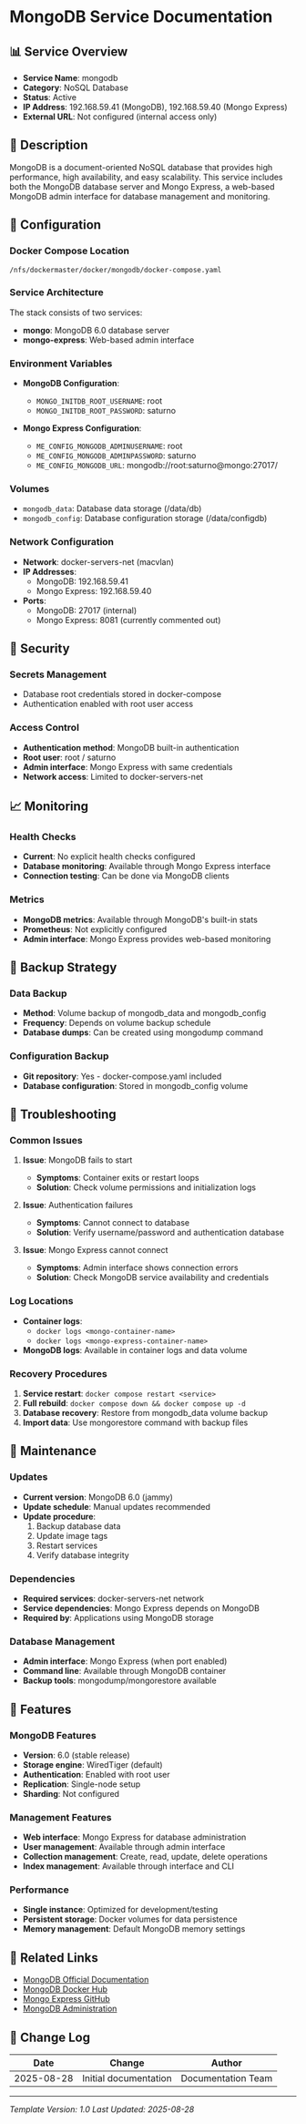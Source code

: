 # MongoDB Service Documentation

## 📊 Service Overview

- **Service Name**: mongodb
- **Category**: NoSQL Database
- **Status**: Active
- **IP Address**: 192.168.59.41 (MongoDB), 192.168.59.40 (Mongo Express)
- **External URL**: Not configured (internal access only)

## 🚀 Description

MongoDB is a document-oriented NoSQL database that provides high performance, high availability, and easy scalability. This service includes both the MongoDB database server and Mongo Express, a web-based MongoDB admin interface for database management and monitoring.

## 🔧 Configuration

### Docker Compose Location
```
/nfs/dockermaster/docker/mongodb/docker-compose.yaml
```

### Service Architecture
The stack consists of two services:
- **mongo**: MongoDB 6.0 database server
- **mongo-express**: Web-based admin interface

### Environment Variables
- **MongoDB Configuration**:
  - `MONGO_INITDB_ROOT_USERNAME`: root
  - `MONGO_INITDB_ROOT_PASSWORD`: saturno

- **Mongo Express Configuration**:
  - `ME_CONFIG_MONGODB_ADMINUSERNAME`: root
  - `ME_CONFIG_MONGODB_ADMINPASSWORD`: saturno
  - `ME_CONFIG_MONGODB_URL`: mongodb://root:saturno@mongo:27017/

### Volumes
- `mongodb_data`: Database data storage (/data/db)
- `mongodb_config`: Database configuration storage (/data/configdb)

### Network Configuration
- **Network**: docker-servers-net (macvlan)
- **IP Addresses**:
  - MongoDB: 192.168.59.41
  - Mongo Express: 192.168.59.40
- **Ports**:
  - MongoDB: 27017 (internal)
  - Mongo Express: 8081 (currently commented out)

## 🔐 Security

### Secrets Management
- Database root credentials stored in docker-compose
- Authentication enabled with root user access

### Access Control
- **Authentication method**: MongoDB built-in authentication
- **Root user**: root / saturno
- **Admin interface**: Mongo Express with same credentials
- **Network access**: Limited to docker-servers-net

## 📈 Monitoring

### Health Checks
- **Current**: No explicit health checks configured
- **Database monitoring**: Available through Mongo Express interface
- **Connection testing**: Can be done via MongoDB clients

### Metrics
- **MongoDB metrics**: Available through MongoDB's built-in stats
- **Prometheus**: Not explicitly configured
- **Admin interface**: Mongo Express provides web-based monitoring

## 🔄 Backup Strategy

### Data Backup
- **Method**: Volume backup of mongodb_data and mongodb_config
- **Frequency**: Depends on volume backup schedule
- **Database dumps**: Can be created using mongodump command

### Configuration Backup
- **Git repository**: Yes - docker-compose.yaml included
- **Database configuration**: Stored in mongodb_config volume

## 🚨 Troubleshooting

### Common Issues
1. **Issue**: MongoDB fails to start
   - **Symptoms**: Container exits or restart loops
   - **Solution**: Check volume permissions and initialization logs

2. **Issue**: Authentication failures
   - **Symptoms**: Cannot connect to database
   - **Solution**: Verify username/password and authentication database

3. **Issue**: Mongo Express cannot connect
   - **Symptoms**: Admin interface shows connection errors
   - **Solution**: Check MongoDB service availability and credentials

### Log Locations
- **Container logs**:
  - `docker logs <mongo-container-name>`
  - `docker logs <mongo-express-container-name>`
- **MongoDB logs**: Available in container logs and data volume

### Recovery Procedures
1. **Service restart**: `docker compose restart <service>`
2. **Full rebuild**: `docker compose down && docker compose up -d`
3. **Database recovery**: Restore from mongodb_data volume backup
4. **Import data**: Use mongorestore command with backup files

## 📝 Maintenance

### Updates
- **Current version**: MongoDB 6.0 (jammy)
- **Update schedule**: Manual updates recommended
- **Update procedure**:
  1. Backup database data
  2. Update image tags
  3. Restart services
  4. Verify database integrity

### Dependencies
- **Required services**: docker-servers-net network
- **Service dependencies**: Mongo Express depends on MongoDB
- **Required by**: Applications using MongoDB storage

### Database Management
- **Admin interface**: Mongo Express (when port enabled)
- **Command line**: Available through MongoDB container
- **Backup tools**: mongodump/mongorestore available

## 🔧 Features

### MongoDB Features
- **Version**: 6.0 (stable release)
- **Storage engine**: WiredTiger (default)
- **Authentication**: Enabled with root user
- **Replication**: Single-node setup
- **Sharding**: Not configured

### Management Features
- **Web interface**: Mongo Express for database administration
- **User management**: Available through admin interface
- **Collection management**: Create, read, update, delete operations
- **Index management**: Available through interface and CLI

### Performance
- **Single instance**: Optimized for development/testing
- **Persistent storage**: Docker volumes for data persistence
- **Memory management**: Default MongoDB memory settings

## 🔗 Related Links

- [MongoDB Official Documentation](https://docs.mongodb.com/)
- [MongoDB Docker Hub](https://hub.docker.com/_/mongo)
- [Mongo Express GitHub](https://github.com/mongo-express/mongo-express)
- [MongoDB Administration](https://docs.mongodb.com/manual/administration/)

## 📅 Change Log

| Date | Change | Author |
|------|---------|---------|
| 2025-08-28 | Initial documentation | Documentation Team |

---
*Template Version: 1.0*
*Last Updated: 2025-08-28*
